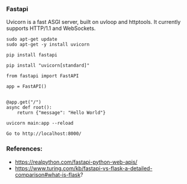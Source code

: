 ### Fastapi 

Uvicorn is a fast ASGI server, built on uvloop and httptools. It currently supports HTTP/1.1 and WebSockets.

```
sudo apt-get update
sudo apt-get -y install uvicorn
```

```
pip install fastapi
```

```
pip install "uvicorn[standard]"
```

```
from fastapi import FastAPI

app = FastAPI()


@app.get("/")
async def root():
    return {"message": "Hello World"}
```

```
uvicorn main:app --reload
```

```
Go to http://localhost:8000/
```

### References:

* https://realpython.com/fastapi-python-web-apis/
* https://www.turing.com/kb/fastapi-vs-flask-a-detailed-comparison#what-is-flask?



